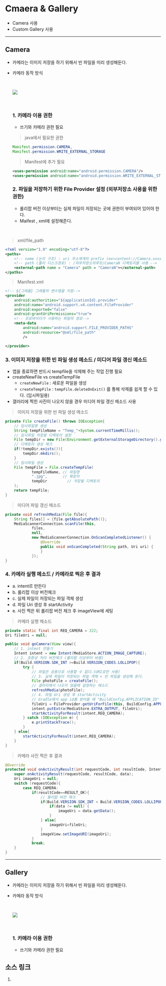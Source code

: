 # Cmaera & Gallery
- Camera 사용
- Custom Gallery 사용
---

## Camera
- 카메라는 이미지 저장을 하기 위해서 빈 파일을 미리 생성해둔다.
- 카메라 동작 방식

  </br>

  ![](https://github.com/Lee-KyungSeok/Study/blob/master/Android/Contents/Camera/picture/camera.png)

  </br>

  ### 1. 카메라 이용 권한
  - 쓰기와 카메라 권한 필요

  > java에서 필요한 권한

  ```java
  Manifest.permission.CAMERA,
  Manifest.permission.WRITE_EXTERNAL_STORAGE
  ```

  > Manifest에 추가 필요

  ```xml
  <uses-permission android:name="android.permission.CAMERA"/>
  <uses-permission android:name="android.permission.WRITE_EXTERNAL_STORAGE"/>
  ```

  ### 2. 파일을 저장하기 위한 File Provider 설정 (외부저장소 사용을 위한 권한)
  - 롤리팝 버전 이상부터는 실제 파일이 저장되는 곳에 권한이 부여되어 있어야 한다.
  - Maifest , xml에 설정해준다.

</br>

  >xml/file_path

  ```xml
  <?xml version="1.0" encoding="utf-8"?>
  <paths>
      <!-- name (논리 구조) : uri 주소체계의 prefix (ex>content://Camera.xxxx) -->
      <!-- path (물리 디스크경로) : /외부저장소의루트/CameraN 디렉토리를 사용 -->
      <external-path name = "Camera" path = "CameraN"></external-path>
  </paths>  
  ```

  >Manifest.xml

  ```xml
  <!-- ${그래들} 그래들의 변수명을 지원-->
  <provider
      android:authorities="${applicationId}.provider"
      android:name="android.support.v4.content.FileProvider"
      android:exported="false"
      android:grantUriPermissions="true">
      <!-- 프로바이더가 사용하는 파일의 경로-->
      <meta-data
          android:name="android.support.FILE_PROVIDER_PATHS"
          android:resource="@xml/file_path"
          />

  </provider>  
  ```


  ### 3. 이미지 저장을 위한 빈 파일 생성 메소드 / 미디어 파일 갱신 메소드
  - 앱을 종료하면 반드시 tempfile을 삭제해 주는 작업 진행 필요
  - createNewFile vs createTempFile
    - `createNewFile` : 새로운 파일을 생성
    - `createTempFile` : `tempFile.deleteOnExit()` 를 통해 삭제를 쉽게 할 수 있다. (임시파일용)
  - 갤러리에 찍힌 사진이 나오지 않을 경우 미디어 파일 갱신 메소드 사용

  > 이미지 저장을 위한 빈 파일 생성 메소드

  ```java
  private File createFile() throws IOException{
      // 임시파일명 생성
      String tempFileName = "Temp_"+System.currentTimeMillis();
      // 임시파일 저장용 디렉토리 설정
      File tempDir = new File(Environment.getExternalStorageDirectory().getAbsolutePath()+"/CameraN");
      // 디렉토리 생성 체크
      if(!tempDir.exists()){
          tempDir.mkdirs();
      }
      // 임시파일 생성
      File tempFile = File.createTempFile(
              tempFileName, // 파일명
              ".jpg",       // 확장자
              tempDir         // 저장될 디렉토리
      );
      return tempFile;
  }  
  ```

  > 미디어 파일 갱신 메소드

  ```java
  private void refreshMedia(File file){
      String files[] = {file.getAbsolutePath()};
      MediaScannerConnection.scanFile(this,
              files,
              null,
              new MediaScannerConnection.OnScanCompletedListener() {
                  @Override
                  public void onScanCompleted(String path, Uri uri) {
                  }
              });
  }    
  ```

  ### 4. 카메라 실행 메소드 / 카메라로 찍은 후 결과
  - a. intent르 만든다
  - b. 롤리팝 이상 버전체크
  - c. 실제 파일이 저장되는 파일 객체 생성
  - d. 파일 Uri 생성 후 startActivity
  - e. 사진 찍은 뒤 롤리팝 버전 체크 후 imageView에 세팅

  > 카메라 실행 메소드

  ```java
  private static final int REQ_CAMERA = 222;
  Uri fileUri = null;

  public void goCamera(View view){
      // 1. intent 만들기
      Intent intent = new Intent(MediaStore.ACTION_IMAGE_CAPTURE);
      // 2. 호환성 처리 버전체크 (롤리팝 이상부터 바뀜)
      if(Build.VERSION.SDK_INT >=Build.VERSION_CODES.LOLLIPOP){
          try {
              // 파일은 공용으로 사용할 수 없다.(URI로만 사용)
              // 3. 실제 파일이 저장되는 파일 객체 < 빈 파일을 생성해 둔다.
              File photoFile = createFile();
              // 갤러리에서 나오지 않을때 설정하는 메소드
              refreshMedia(photoFile);
              // 4. 파일 Uri 생성 후 startActivity
              // Gradle에서 app id를 받아올 때 "BuildConfig.APPLICATION_ID" 를 사용
              fileUri = FileProvider.getUriForFile(this, BuildConfig.APPLICATION_ID+".provider",photoFile);
              intent.putExtra(MediaStore.EXTRA_OUTPUT, fileUri);
              startActivityForResult(intent,REQ_CAMERA);
          } catch (IOException e) {
              e.printStackTrace();
          }
      } else{
          startActivityForResult(intent,REQ_CAMERA);
      }
  }
  ```

  > 카메라 사진 찍은 후 결과

  ```java
  @Override
  protected void onActivityResult(int requestCode, int resultCode, Intent data) {
      super.onActivityResult(requestCode, resultCode, data);
      Uri imageUri = null;
      switch (requestCode){
          case REQ_CAMERA:
              if(resultCode==RESULT_OK){
                  // 롤리팝 버전 체크
                  if(Build.VERSION.SDK_INT < Build.VERSION_CODES.LOLLIPOP){
                      if(data != null) {
                          imageUri = data.getData();
                      }
                  } else{
                      imageUri=fileUri;
                  }
                  imageView.setImageURI(imageUri);
              }
              break;
      }
  }
  ```

---

## Gallery
- 카메라는 이미지 저장을 하기 위해서 빈 파일을 미리 생성해둔다.
- 카메라 동작 방식

  </br>

  ![](https://github.com/Lee-KyungSeok/Study/blob/master/Android/Contents/Camera/picture/camera.png)

  </br>

  ### 1. 카메라 이용 권한
  - 쓰기와 카메라 권한 필요


## 소스 링크
1.
